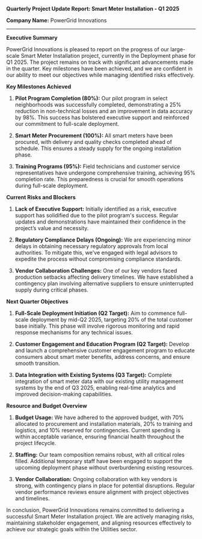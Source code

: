 **Quarterly Project Update Report: Smart Meter Installation - Q1 2025**

**Company Name:** PowerGrid Innovations

---

**Executive Summary**

PowerGrid Innovations is pleased to report on the progress of our large-scale Smart Meter Installation project, currently in the Deployment phase for Q1 2025. The project remains on track with significant advancements made in the quarter. Key milestones have been achieved, and we are confident in our ability to meet our objectives while managing identified risks effectively.

**Key Milestones Achieved**

1. **Pilot Program Completion (80%):** Our pilot program in select neighborhoods was successfully completed, demonstrating a 25% reduction in non-technical losses and an improvement in data accuracy by 98%. This success has bolstered executive support and reinforced our commitment to full-scale deployment.

2. **Smart Meter Procurement (100%):** All smart meters have been procured, with delivery and quality checks completed ahead of schedule. This ensures a steady supply for the ongoing installation phase.

3. **Training Programs (95%):** Field technicians and customer service representatives have undergone comprehensive training, achieving 95% completion rate. This preparedness is crucial for smooth operations during full-scale deployment.

**Current Risks and Blockers**

1. **Lack of Executive Support:** Initially identified as a risk, executive support has solidified due to the pilot program's success. Regular updates and demonstrations have maintained their confidence in the project’s value and necessity.

2. **Regulatory Compliance Delays (Ongoing):** We are experiencing minor delays in obtaining necessary regulatory approvals from local authorities. To mitigate this, we've engaged with legal advisors to expedite the process without compromising compliance standards.

3. **Vendor Collaboration Challenges:** One of our key vendors faced production setbacks affecting delivery timelines. We have established a contingency plan involving alternative suppliers to ensure uninterrupted supply during critical phases.

**Next Quarter Objectives**

1. **Full-Scale Deployment Initiation (Q2 Target):** Aim to commence full-scale deployment by mid-Q2 2025, targeting 20% of the total customer base initially. This phase will involve rigorous monitoring and rapid response mechanisms for any technical issues.

2. **Customer Engagement and Education Program (Q2 Target):** Develop and launch a comprehensive customer engagement program to educate consumers about smart meter benefits, address concerns, and ensure smooth transition.

3. **Data Integration with Existing Systems (Q3 Target):** Complete integration of smart meter data with our existing utility management systems by the end of Q3 2025, enabling real-time analytics and improved decision-making capabilities.

**Resource and Budget Overview**

1. **Budget Usage:** We have adhered to the approved budget, with 70% allocated to procurement and installation materials, 20% to training and logistics, and 10% reserved for contingencies. Current spending is within acceptable variance, ensuring financial health throughout the project lifecycle.

2. **Staffing:** Our team composition remains robust, with all critical roles filled. Additional temporary staff have been engaged to support the upcoming deployment phase without overburdening existing resources.

3. **Vendor Collaboration:** Ongoing collaboration with key vendors is strong, with contingency plans in place for potential disruptions. Regular vendor performance reviews ensure alignment with project objectives and timelines.

In conclusion, PowerGrid Innovations remains committed to delivering a successful Smart Meter Installation project. We are actively managing risks, maintaining stakeholder engagement, and aligning resources effectively to achieve our strategic goals within the Utilities sector.